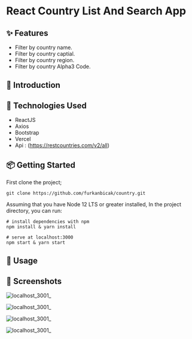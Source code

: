 # React Country List And Search App

## ✨ Features

- Filter by country name.
- Filter by country captial.
- Filter by country region.
- Filter by country Alpha3 Code.


## 📣 Introduction


## 🔨 Technologies Used
- ReactJS
- Axios
- Bootstrap
- Vercel
- Api : (https://restcountries.com/v2/all) 

## 📦 Getting Started

First clone the project;
```
git clone https://github.com/furkanbicak/country.git

```
Assuming that you have Node 12 LTS or greater installed, In the project directory, you can run:

```
# install dependencies with npm
npm install & yarn install

# serve at localhost:3000
npm start & yarn start

```

## 🔨 Usage



## 🤩 Screenshots

![localhost_3001_](https://user-images.githubusercontent.com/80355473/170128290-f742761b-13c9-44ba-a352-8f34056cc244.png)

![localhost_3001_](https://user-images.githubusercontent.com/80355473/170128534-59cfcbbc-09b8-41df-8814-a2ec5e432876.png)

![localhost_3001_](https://user-images.githubusercontent.com/80355473/170128895-0fa7d568-1522-434e-8e78-2cc3d587b975.png)

![localhost_3001_](https://user-images.githubusercontent.com/80355473/170129001-bf11f82d-080c-4908-8777-ce68e067d89a.png)

